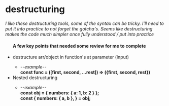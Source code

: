 # destructuring
<p><i>I like these destructuring tools, some of the syntax can be tricky. I'll need to put it into practice to not forget the gotcha's. Seems like destructuring makes the code much simpler once fully understood / put into practice</i></p>
<ul> <h4>A few key points that needed some review for me to complete</h4>
<li>destructure arr/object in function's at parameter (input)</li>
<ul>
<li><i>--example--</i> <br>
<b>const func = ([first, second, ...rest]) => ({first, second, rest})</b></li>
</ul>
<li>Nested destructuring</li>
<ul>
<li>
<i>--example--</i> <br>
<b> const obj = { numbers: { a: 1, b: 2 } };<br>
const {
  numbers: { a, b },
} = obj;</b></li>
</ul>
</ul>
<br>
